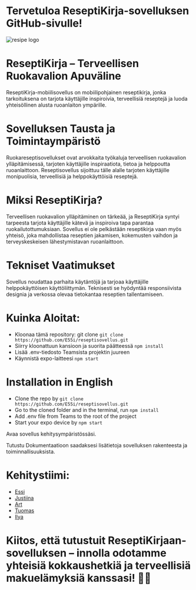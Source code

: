 
# Tervetuloa ReseptiKirja-sovelluksen GitHub-sivulle! 

![resipe logo](https://github.com/E55i/reseptisovellus/assets/114296942/42d7cf38-7aa0-48e7-ba6b-916d59b66708)


# ReseptiKirja – Terveellisen Ruokavalion Apuväline

ReseptiKirja-mobiilisovellus on mobiilipohjainen reseptikirja, jonka tarkoituksena on tarjota käyttäjille inspiroivia, terveellisiä reseptejä ja luoda yhteisöllinen alusta ruoanlaiton ympärille.

# Sovelluksen Tausta ja Toimintaympäristö

Ruokareseptisovellukset ovat arvokkaita työkaluja terveellisen ruokavalion ylläpitämisessä, tarjoten käyttäjille inspiraatiota, tietoa ja helppoutta ruoanlaittoon. Reseptisovellus sijoittuu tälle alalle tarjoten käyttäjille monipuolisia, terveellisiä ja helppokäyttöisiä reseptejä.

# Miksi ReseptiKirja?

Terveellisen ruokavalion ylläpitäminen on tärkeää, ja ReseptiKirja syntyi tarpeesta tarjota käyttäjille kätevä ja inspiroiva tapa parantaa ruokailutottumuksiaan. Sovellus ei ole pelkästään reseptikirja vaan myös yhteisö, joka mahdollistaa reseptien jakamisen, kokemusten vaihdon ja terveyskeskeisen lähestymistavan ruoanlaittoon.

# Tekniset Vaatimukset

Sovellus noudattaa parhaita käytäntöjä ja tarjoaa käyttäjille helppokäyttöisen käyttöliittymän. Teknisesti se hyödyntää responsiivista designia ja verkossa olevaa tietokantaa reseptien tallentamiseen.

# Kuinka Aloitat:

- Kloonaa tämä repository: git clone `git clone https://github.com/E55i/reseptisovellus.git`
- Siirry kloonattuun kansioon ja suorita päätteessä `npm install`
- Lisää .env-tiedosto Teamsista projektin juureen
- Käynnistä expo-laitteesi `npm start`

# Installation in English
- Clone the repo by `git clone https://github.com/E55i/reseptisovellus.git`
- Go to the cloned folder and in the terminal, run `npm install`
- Add .env file from Teams to the root of the project
- Start your expo device by `npm start`

Avaa sovellus kehitysympäristössäsi.

Tutustu Dokumentaatioon saadaksesi lisätietoja sovelluksen rakenteesta ja toiminnallisuuksista.

# Kehitystiimi:
- [Essi](https://github.com/E55i)
- [Justiina](https://github.com/justiina)
- [Art](https://github.com/Cerveku)
- [Tuomas](https://github.com/TuomasJurvansuu)
- [Ilya](https://github.com/Apasov49)

# Kiitos, että tutustuit ReseptiKirjaan-sovelluksen – innolla odotamme yhteisiä kokkaushetkiä ja terveellisiä makuelämyksiä kanssasi! 🍲✨
